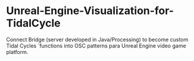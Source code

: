 # Unreal-Engine-Visualization-for-TidalCycle
Connect Bridge (server developed in Java/Processing) to become custom Tidal Cycles ´functions into OSC patterns para Unreal Engine video game platform.
